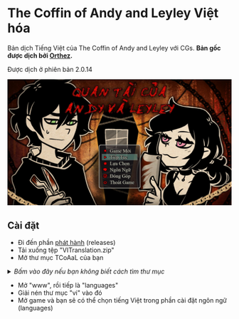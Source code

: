 # The Coffin of Andy and Leyley Việt hóa
Bản dịch Tiếng Việt của The Coffin of Andy and Leyley với CGs. <b>Bản gốc được dịch bởi [Orthez](https://steamcommunity.com/profiles/76561199376023377).</b>

Được dịch ở phiên bản 2.0.14

<p align="center">
    <img src="GithubAssets/Main.png" alt="Main">
</p>

## Cài đặt
- Đi đến phần [phát hành](https://github.com/t7ru/TCoAaL-vi/releases/latest/) (releases)  
- Tải xuống tệp "VITranslation.zip"  
- Mở thư mục TCoAaL của bạn  

<details>  
<summary><i>Bấm vào đây nếu bạn không biết cách tìm thư mục</i></summary>  
<img width="50%" src="GithubAssets/Tutorial.png" alt="tuto">  
</details>  

- Mở "www", rồi tiếp là "languages"  
- Giải nén thư mục "vi" vào đó  
- Mở game và bạn sẽ có thể chọn tiếng Việt trong phần cài đặt ngôn ngữ (languages)